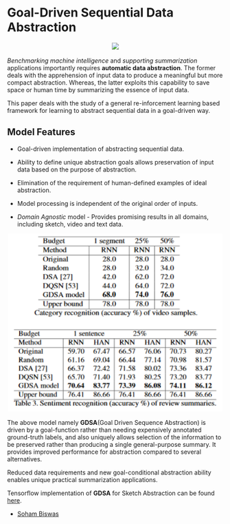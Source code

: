 # Goal-Driven Sequential Data Abstraction

<p align = "center">
<img src="https://umarriaz.org/wp-content/uploads/2019/10/Preview-ICCV19.png" width="500" />
</p>

*Benchmarking machine intelligence* and *supporting summarization* applications importantly requires **automatic data abstraction**. The former deals with the apprehension of input data to produce a meaningful but more compact abstraction. Whereas, the latter exploits this capability to save space or human time by summarizing the essence of input data.

This paper deals with the study of a general re-inforcement learning based framework for learning to abstract sequential data in a goal-driven way.

## Model Features

* Goal-driven implementation of abstracting sequential data.

* Ability to define unique abstraction goals allows preservation of input data based on the purpose of abstraction.

* Elimination of the requirement of human-defined examples of ideal abstraction.

* Model processing is independent of the original order of inputs.

* *Domain Agnostic* model - Provides promising results in all domains, including sketch, video and text data.

<p align = "center">
<img src="images/GDSA_acc.png" width="500" />
</p>

The above model namely **GDSA**(Goal Driven Sequence Abstraction) is driven by a goal-function rather than needing expensively annotated ground-truth labels, and also uniquely allows selection of the information to be preserved rather than producing a single general-purpose summary. It provides improved performance for abstraction compared to several alternatives.

Reduced data requirements and new goal-conditional abstraction ability enables unique practical summarization applications.

Tensorflow implementation of **GDSA** for Sketch Abstraction can be found [here](https://github.com/UmarSpa/SketchAbstraction).

* [Soham Biswas](https://www.linkedin.com/in/soham-biswas-590784168/)